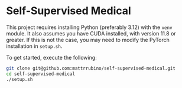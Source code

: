 # Self-Supervised Medical

This project requires installing Python (preferably 3.12) with the `venv` module.
It also assumes you have CUDA installed, with version 11.8 or greater. If this is
not the case, you may need to modify the PyTorch installation in `setup.sh`.

To get started, execute the following:

```bash
git clone git@github.com:mattrrubino/self-supervised-medical.git
cd self-supervised-medical
./setup.sh
```

